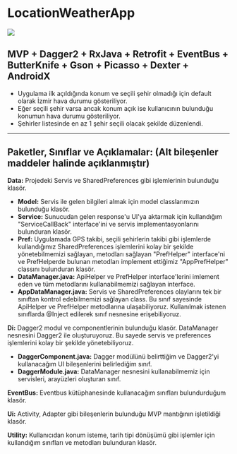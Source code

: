 # LocationWeatherApp

![](https://media.giphy.com/media/VJr6cTFPBgAYGimacq/giphy.gif) 

MVP + Dagger2 + RxJava + Retrofit + EventBus + ButterKnife + Gson + Picasso + Dexter + AndroidX
-----------------------------------------------------------------------------
- Uygulama ilk açıldığında konum ve seçili şehir olmadığı için default olarak İzmir hava durumu gösteriliyor.
- Eğer seçili şehir varsa ancak konum açık ise kullanıcının bulunduğu konumun hava durumu gösteriliyor.
- Şehirler listesinde en az 1 şehir seçili olacak şekilde düzenlendi.
-----------------------------------------------------------------------------
**Paketler, Sınıflar ve Açıklamalar:** (Alt bileşenler maddeler halinde açıklanmıştır)
-------------
**Data:** Projedeki Servis ve SharedPreferences gibi işlemlerinin bulunduğu klasör.
- **Model:** Servis ile gelen bilgileri almak için model classlarımızın bulunduğu klasör.
- **Service:** Sunucudan gelen response'u UI'ya aktarmak için kullandığım "ServiceCallBack" interface'ini ve servis implementasyonlarını bulunduran klasör.
- **Pref:** Uygulamada GPS takibi, seçili şehirlerin takibi gibi işlemlerde kullandığımız SharedPreferences işlemlerini kolay bir şekilde yönetebilmemizi sağlayan, metodları sağlayan "PrefHelper" interface'ni ve PrefHelperde bulunan metodları implement ettiğimiz "AppPrefHelper" classını bulunduran klasör.
- **DataManager.java:** ApiHelper ve PrefHelper interface'lerini imlement eden ve tüm metodlarını kullanabilmemizi sağlayan interface.
- **AppDataManager.java:** Servis ve SharedPreferences olaylarını tek bir sınıftan kontrol edebilmemizi sağlayan class. Bu sınıf sayesinde
ApiHelper ve PrefHelper metodlarına ulaşabiliyoruz. Kullanılmak istenen sınıflarda @Inject edilerek sınıf nesnesine erişebiliyoruz.

**Di:** Dagger2 modul ve componentlerinin bulunduğu klasör. DataManager nesnesini Dagger2 ile oluşturuyoruz. Bu sayede servis ve preferences işlemlerini kolay bir şekilde yönetebiliyoruz.
- **DaggerComponent.java:** Dagger modülünü belirttiğim ve Dagger2'yi kullanacağım UI bileşenlerini belirlediğim sınıf.
- **DaggerModule.java:** DataManager nesnesini kullanabilmemiz için servisleri, arayüzleri oluşturan sınıf.

**EventBus:** Eventbus kütüphanesinde kullanacağım sınıfları bulundurduğum klasör.

**Ui:** Activity, Adapter gibi bileşenlerin bulunduğu MVP mantığının işletildiği klasör.

**Utility:** Kullanıcıdan konum isteme, tarih tipi dönüşümü gibi işlemler için kullandığım sınıfları ve metodları bulunduran klasör.


 



